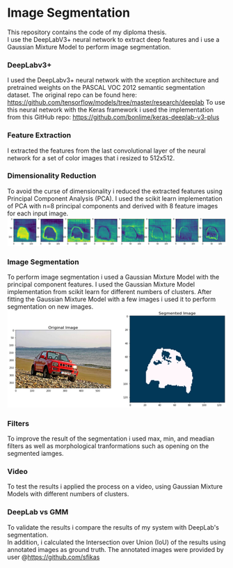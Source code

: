 # Image Segmentation
This repository contains the code of my diploma thesis.<br> I use the DeepLabV3+ neural network to extract deep features and i use a Gaussian Mixture Model to perform image segmentation.

### DeepLabv3+
I used the DeepLabv3+ neural network with the xception architecture and pretrained weights on the PASCAL VOC 2012 semantic segmentation dataset.
The original repo can be found here: https://github.com/tensorflow/models/tree/master/research/deeplab
To use this neural network with the Keras framework i used the implementation from this GitHub repo: https://github.com/bonlime/keras-deeplab-v3-plus

### Feature Extraction
I extracted the features from the last convolutional layer of the neural network for a set of color images that i resized to 512x512.

### Dimensionality Reduction
To avoid the curse of dimensionality i reduced the extracted features using Principal Component Analysis (PCA). I used the scikit learn implementation of PCA with n=8 
principal components and derived with 8 feature images for each input image.<br>
![Image](https://github.com/VictorMegir/Feature-Extraction-and-Image-Segmentation/blob/master/screenshots/Principal%20Components%20of%20features.png)

### Image Segmentation
To perform image segmentation i used a Gaussian Mixture Model with the principal component features. I used the Gaussian Mixture Model implementation from scikit learn for
different numbers of clusters. After fitting the Gaussian Mixture Model with a few images i used it to perform segmentation on new images.<br>
![Image](https://github.com/VictorMegir/Feature-Extraction-and-Image-Segmentation/blob/master/screenshots/Segementation%20Example.png)

### Filters
To improve the result of the segmentation i used max, min, and meadian filters as well as morphological tranformations such as opening on the segmented iamges.

### Video
To test the results i applied the process on a video, using Gaussian Mixture Models with different numbers of clusters.

### DeepLab vs GMM
To validate the results i compare the results of my system with DeepLab's segmentation.<br>
In addition, i calculated the Intersection over Union (IoU) of the results using annotated images as ground truth. The annotated images were provided by user @https://github.com/sfikas
